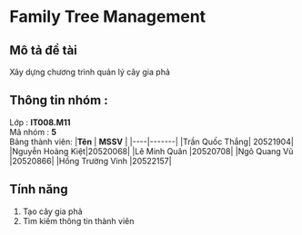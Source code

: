 # Family Tree Management
## Mô tả đề tài
Xây dựng chương trình quản lý cây gia phả
## Thông tin nhóm :
Lớp : **IT008.M11**  
Mã nhóm : **5**\
Bảng thành viên:
|**Tên** | **MSSV** |
|----|-------|
|Trần Quốc Thắng| 20521904|
|Nguyễn Hoàng Kiệt|20520068|
|Lê Minh Quân    |20520708|
|Ngô Quang Vũ    |20520866|
|Hồng Trường Vinh  |20522157|
## Tính năng
1. Tạo cây gia phả
2. Tìm kiếm thông tin thành viên
